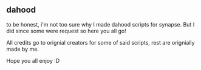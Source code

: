 ## dahood
to be honest, i'm not too sure why I made dahood scripts for synapse. But I did since some were request so here you all go!


All credits go to orignial creators for some of said scripts, rest are orignially made by me. 


Hope you all enjoy :D
